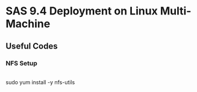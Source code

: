 # SAS 9.4 Deployment on Linux Multi-Machine

## Useful Codes

### NFS Setup

######
sudo yum install -y nfs-utils
######
